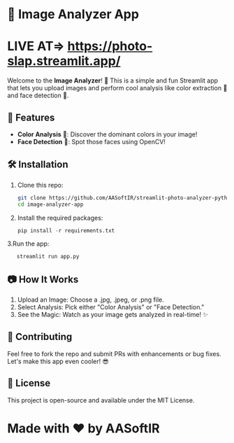 # 📸 Image Analyzer App
# LIVE AT=> https://photo-slap.streamlit.app/
Welcome to the **Image Analyzer**! 🎉 This is a simple and fun Streamlit app that lets you upload images and perform cool analysis like color extraction 🎨 and face detection 👤.

## 🚀 Features

- **Color Analysis** 🎨: Discover the dominant colors in your image!
- **Face Detection** 👤: Spot those faces using OpenCV!

## 🛠️ Installation

1. Clone this repo:
   ```bash
   git clone https://github.com/AASoftIR/streamlit-photo-analyzer-python.git
   cd image-analyzer-app
   ```
2. Install the required packages:
   ```python
   pip install -r requirements.txt
   ```
3.Run the app:
   ```python
      streamlit run app.py
   ```
## 📷 How It Works
1. Upload an Image: Choose a .jpg, .jpeg, or .png file.
2. Select Analysis: Pick either "Color Analysis" or "Face Detection."
3. See the Magic: Watch as your image gets analyzed in real-time! ✨

## 🤝 Contributing
Feel free to fork the repo and submit PRs with enhancements or bug fixes. Let's make this app even cooler! 😎

## 📄 License
This project is open-source and available under the MIT License.

# Made with ❤️ by AASoftIR
